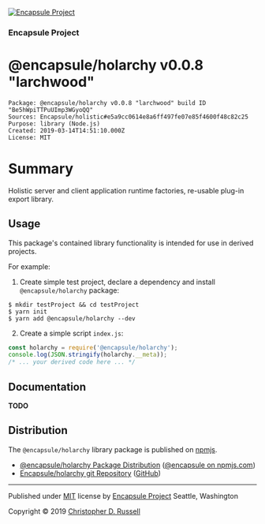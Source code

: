 [![Encapsule Project](https://encapsule.io/images/blue-burst-encapsule.io-icon-72x72.png "Encapsule Project")](https://encapsule.io)

### Encapsule Project

# @encapsule/holarchy v0.0.8 "larchwood"

```
Package: @encapsule/holarchy v0.0.8 "larchwood" build ID "Be5hWpiTTPuUImp3WGyoQQ"
Sources: Encapsule/holistic#e5a9cc0614e8a6ff497fe07e85f4600f48c82c25
Purpose: library (Node.js)
Created: 2019-03-14T14:51:10.000Z
License: MIT
```

# Summary

Holistic server and client application runtime factories, re-usable plug-in export library.

## Usage

This package's contained library functionality is intended for use in derived projects.

For example:

1. Create simple test project, declare a dependency and install `@encapsule/holarchy` package:

```
$ mkdir testProject && cd testProject
$ yarn init
$ yarn add @encapsule/holarchy --dev
```

2. Create a simple script `index.js`:

```JavaScript
const holarchy = require('@encapsule/holarchy');
console.log(JSON.stringify(holarchy.__meta));
/* ... your derived code here ... */
```

## Documentation

**TODO**

## Distribution

The `@encapsule/holarchy` library package is published on [npmjs](https://npmjs.com).

- [@encapsule/holarchy Package Distribution](https://npmjs.com/package/@encapsule/holarchy/v/0.0.8) ([@encapsule on npmjs.com](https://www.npmjs.com/org/encapsule))
- [Encapsule/holarchy git Repository](https://github.com/Encapsule/holarchy) ([GitHub](https://github.com/Encapsule))

<hr>

Published under [MIT](LICENSE) license by [Encapsule Project](https://encapsule.io) Seattle, Washington

Copyright &copy; 2019 [Christopher D. Russell](http://chrisrussell.net)